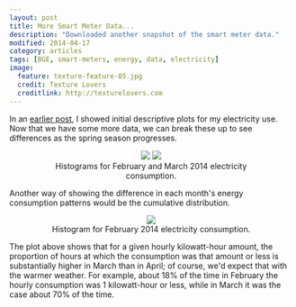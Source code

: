```yaml
---
layout: post
title: More Smart Meter Data...
description: "Downloaded another snapshot of the smart meter data."
modified: 2014-04-17
category: articles
tags: [BGE, smart-meters, energy, data, electricity]
image:
  feature: texture-feature-05.jpg
  credit: Texture Lovers
  creditlink: http://texturelovers.com
---
```


In an  <a href="{{ site.url }}/articles/My-BGE-Smart-Meter-Data">earlier post</a>, I showed initial descriptive plots for my electricity use.  Now that we have some more data, we can break these up to see differences as the spring season progresses.

<center>
<figure class="half">
  <a href="{{ site.url }}/images/2014-04/ElecHist - Feb2014.png"><img src="{{ site.url }}/images/2014-04/ElecHist - Feb2014.png"></a>
  <a href="{{ site.url }}/images/2014-04/ElecHist - Mar2014.png"><img src="{{ site.url }}/images/2014-04/ElecHist - Mar2014.png"></a>
  <figcaption>Histograms for February and March 2014 electricity consumption.</figcaption>
</figure>
</center>

Another way of showing the difference in each month's energy consumption patterns would be the cumulative distribution.

<center>
<figure>
  <a href="{{ site.url }}/images/2014-04/ElecCDF - Feb_March2014.png"><img src="{{ site.url }}/images/2014-04/ElecCDF - Feb_March2014.png"></a>
  <figcaption>Histogram for February 2014 electricity consumption.</figcaption>
</figure>
</center>

The plot above shows that for a given hourly kilowatt-hour amount, the proportion of hours at which the consumption was that amount or less is substantially higher in March than in April; of course, we'd expect that with the warmer weather.  For example, about 18% of the time in February the hourly consumption was 1 kilowatt-hour or less, while in March it was the case about 70% of the time.






